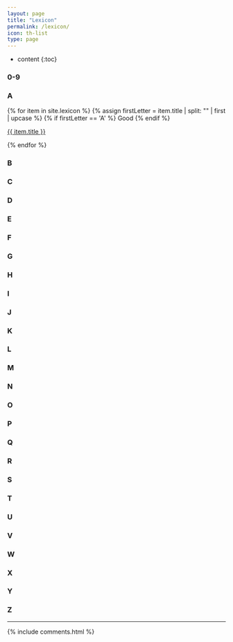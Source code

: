 ```yaml
---
layout: page
title: "Lexicon"
permalink: /lexicon/
icon: th-list
type: page
---
```


* content
{:toc}

### 0-9
### A
{% for item in site.lexicon %}
  {% assign firstLetter = item.title | split: "" | first | upcase %}
  {% if firstLetter == 'A' %}
  Good
    {% endif %}
    <div class="lexicon">
      <a href="{{ item.url }}">{{ item.title }}</a>
    </div>

{% endfor %}
### B
### C
### D
### E
### F
### G
### H
### I
### J
### K
### L
### M
### N
### O
### P
### Q
### R
### S
### T
### U
### V
### W
### X
### Y
### Z



***


{% include comments.html %}
